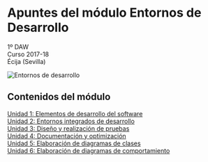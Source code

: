 # Apuntes del módulo Entornos de Desarrollo

1º DAW  
Curso 2017-18  
Écija (Sevilla)  

![Entornos de desarrollo](https://www.google.es/imgres?imgurl=https%3A%2F%2Fimage.slidesharecdn.com%2Fentornosdedesarrollo-diagramadesecuencia-170131200428%2F95%2Fentornos-de-desarrollo-diagrama-de-secuencia-2-638.jpg%3Fcb%3D1485893141&imgrefurl=https%3A%2F%2Fwww.slideshare.net%2FJacintoCabreraRodrguez%2Fentornos-de-desarrollo-diagrama-de-secuencia&docid=MVA0CCadmAa6wM&tbnid=91R0VBOKU97CVM%3A&vet=10ahUKEwjX_5qE88TWAhWM7BQKHbXhDTUQMwhqKCUwJQ..i&w=638&h=359&client=ubuntu&bih=803&biw=1375&q=entornos%20de%20desarrollo&ved=0ahUKEwjX_5qE88TWAhWM7BQKHbXhDTUQMwhqKCUwJQ&iact=mrc&uact=8)


## Contenidos del módulo

[Unidad 1: Elementos de desarrollo del software](1.ELEMENTOS.md)  
[Unidad 2: Entornos integrados de desarrollo](2.ENTORNOS.md)  
[Unidad 3: Diseño y realización de pruebas](3.PRUEBAS.md)  
[Unidad 4: Documentación y optimización](4.DOCUMENTACION.md)  
[Unidad 5: Elaboración de diagramas de clases](5.DIAGRAMAS_CLASES.md)  
[Unidad 6: Elaboración de diagramas de comportamiento](6.DIAGRAMAS_COMPORTAMIENTO.md)  
